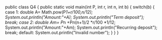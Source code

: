 public class Q4
{
    public static void main(int P, int r, int n, int b)
    {
        switch(b)
        {
            case 1:
                   double A= Math.pow(P*1+r/100,n/12);
                   System.out.println("Amount:"+A);
                   System.out.println("Term deposit");
                   break;
            case 2:
                   double Am= P*n +P*n*(n+1)/2 *r/100 *1/12;
                   System.out.println("Amount:"+Am);
                   System.out.println("Recurring deposit");
                   break;
            default: 
                   System.out.println("Invalid number");
        }
    }
}
